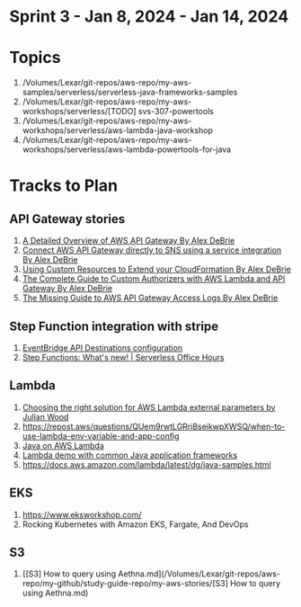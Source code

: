 <h1>Sprint 3 - Jan 8, 2024 - Jan 14, 2024</h1>

# Topics

1. /Volumes/Lexar/git-repos/aws-repo/my-aws-samples/serverless/serverless-java-frameworks-samples
1. /Volumes/Lexar/git-repos/aws-repo/my-aws-workshops/serverless/[TODO] svs-307-powertools
1. /Volumes/Lexar/git-repos/aws-repo/my-aws-workshops/serverless/aws-lambda-java-workshop
1. /Volumes/Lexar/git-repos/aws-repo/my-aws-workshops/serverless/aws-lambda-powertools-for-java


# Tracks to Plan

## API Gateway stories

1. [A Detailed Overview of AWS API Gateway By Alex DeBrie](https://www.alexdebrie.com/posts/api-gateway-elements/#vocabulary-time-service-proxies-vs-proxy-integrations-vs-proxy-resources)
1. [Connect AWS API Gateway directly to SNS using a service integration By Alex DeBrie](https://www.alexdebrie.com/posts/aws-api-gateway-service-proxy/)
1. [Using Custom Resources to Extend your CloudFormation By Alex DeBrie](https://www.alexdebrie.com/posts/cloudformation-custom-resources/)
1. [The Complete Guide to Custom Authorizers with AWS Lambda and API Gateway By Alex DeBrie](https://www.alexdebrie.com/posts/lambda-custom-authorizers/)
1. [The Missing Guide to AWS API Gateway Access Logs By Alex DeBrie](https://www.alexdebrie.com/posts/api-gateway-access-logs/)

## Step Function integration with stripe

1. [EventBridge API Destinations configuration](https://serverlessland.com/patterns/eventbridge-api-destinations)
2. [Step Functions: What's new! | Serverless Office Hours](https://www.twitch.tv/videos/1996001723)

## Lambda

1. [Choosing the right solution for AWS Lambda external parameters by Julian Wood](https://aws.amazon.com/blogs/compute/choosing-the-right-solution-for-aws-lambda-external-parameters/)
1. https://repost.aws/questions/QUem9rwtLGRriBseikwpXWSQ/when-to-use-lambda-env-variable-and-app-config
1. [Java on AWS Lambda](https://catalog.workshops.aws/java-on-aws-lambda/en-US)
1. [Lambda demo with common Java application frameworks](https://github.com/aws-samples/serverless-java-frameworks-samples/tree/main)
1. https://docs.aws.amazon.com/lambda/latest/dg/java-samples.html

## EKS

1. https://www.eksworkshop.com/
1. Rocking Kubernetes with Amazon EKS, Fargate, And DevOps

## S3

1. [[S3] How to query using Aethna.md](/Volumes/Lexar/git-repos/aws-repo/my-github/study-guide-repo/my-aws-stories/[S3] How to query using Aethna.md)
